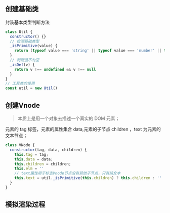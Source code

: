 ## 创建基础类

封装基本类型判断方法

```javascript
class Util {
  constructor() {}
  // 检测基础类型
  _isPrimitive(value) {
    return (typeof value === 'string' || typeof value === 'number' || typeof value === 'symbol' || typeof value === 'boolean')
  }
  // 判断值不为空
  _isDef(v) {
    return v !== undefined && v !== null
  }
}
// 工具类的使用
const util = new Util()
```

## 创建Vnode

> 本质上是用一个对象去描述一个真实的 DOM 元素；

元素的 tag 标签，元素的属性集合 data,元素的子节点 children ，text 为元素的文本节点；

```javascript
class VNode {
  constructor(tag, data, children) {
    this.tag = tag;
    this.data = data;
    this.children = children;
    this.elm = ''
    // text属性用于标志Vnode节点没有其他子节点，只有纯文本
    this.text = util._isPrimitive(this.children) ? this.children : ''
  }
}
```

## 模拟渲染过程

